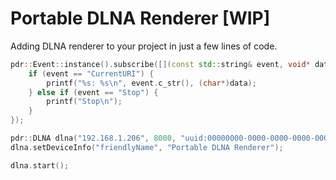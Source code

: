 # Portable DLNA Renderer [WIP]

Adding DLNA renderer to your project in just a few lines of code.

```c++
pdr::Event::instance().subscribe([](const std::string& event, void* data){
    if (event == "CurrentURI") {
        printf("%s: %s\n", event.c_str(), (char*)data);
    } else if (event == "Stop") {
        printf("Stop\n");
    }
});

pdr::DLNA dlna("192.168.1.206", 8000, "uuid:00000000-0000-0000-0000-000000000000");
dlna.setDeviceInfo("friendlyName", "Portable DLNA Renderer");

dlna.start();
```
